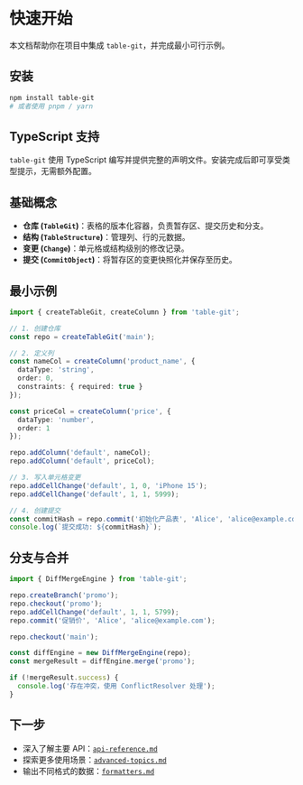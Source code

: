 # 快速开始

本文档帮助你在项目中集成 `table-git`，并完成最小可行示例。

## 安装

```bash
npm install table-git
# 或者使用 pnpm / yarn
```

## TypeScript 支持

`table-git` 使用 TypeScript 编写并提供完整的声明文件。安装完成后即可享受类型提示，无需额外配置。

## 基础概念

- **仓库 (`TableGit`)**：表格的版本化容器，负责暂存区、提交历史和分支。
- **结构 (`TableStructure`)**：管理列、行的元数据。
- **变更 (`Change`)**：单元格或结构级别的修改记录。
- **提交 (`CommitObject`)**：将暂存区的变更快照化并保存至历史。

## 最小示例

```typescript
import { createTableGit, createColumn } from 'table-git';

// 1. 创建仓库
const repo = createTableGit('main');

// 2. 定义列
const nameCol = createColumn('product_name', {
  dataType: 'string',
  order: 0,
  constraints: { required: true }
});

const priceCol = createColumn('price', {
  dataType: 'number',
  order: 1
});

repo.addColumn('default', nameCol);
repo.addColumn('default', priceCol);

// 3. 写入单元格变更
repo.addCellChange('default', 1, 0, 'iPhone 15');
repo.addCellChange('default', 1, 1, 5999);

// 4. 创建提交
const commitHash = repo.commit('初始化产品表', 'Alice', 'alice@example.com');
console.log(`提交成功: ${commitHash}`);
```

## 分支与合并

```typescript
import { DiffMergeEngine } from 'table-git';

repo.createBranch('promo');
repo.checkout('promo');
repo.addCellChange('default', 1, 1, 5799);
repo.commit('促销价', 'Alice', 'alice@example.com');

repo.checkout('main');

const diffEngine = new DiffMergeEngine(repo);
const mergeResult = diffEngine.merge('promo');

if (!mergeResult.success) {
  console.log('存在冲突，使用 ConflictResolver 处理');
}
```

## 下一步

- 深入了解主要 API：[`api-reference.md`](./api-reference.md)
- 探索更多使用场景：[`advanced-topics.md`](./advanced-topics.md)
- 输出不同格式的数据：[`formatters.md`](./formatters.md)
